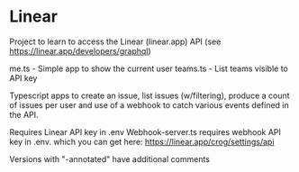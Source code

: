 # Linear

Project to learn to access the Linear (linear.app) API (see https://linear.app/developers/graphql)

me.ts - Simple app to show the current user
teams.ts - List teams visible to API key

Typescript apps to create an issue, list issues (w/filtering), produce a count of issues per user and use of a webhook to catch various events defined in the API.

Requires Linear API key in .env
Webhook-server.ts requires webhook API key in .env. which you can get here: https://linear.app/crog/settings/api

Versions with "-annotated" have additional comments



